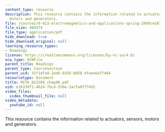 ```yaml
---
content_type: resource
description: This resource contains the information related to actuators, sensors,
  motors and generators.
file: /courses/6-013-electromagnetics-and-applications-spring-2009/e163397146247bc4558e1acfa8ff74d2_MIT6_013S09_chap06.pdf
file_size: 404474
file_type: application/pdf
hide_download: true
hide_download_original: null
learning_resource_types:
- Readings
license: https://creativecommons.org/licenses/by-nc-sa/4.0/
ocw_type: OCWFile
parent_title: Readings
parent_type: CourseSection
parent_uid: 31f14fa4-1ee6-0358-6058-4feee6a7f484
resourcetype: Document
title: MIT6_013S09_chap06.pdf
uid: e1633971-4624-7bc4-558e-1acfa8ff74d2
video_files:
  video_thumbnail_file: null
video_metadata:
  youtube_id: null
---
```

This resource contains the information related to actuators, sensors, motors and generators.